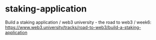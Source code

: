 # staking-application
Build a staking application / web3 university - the road to web3 / week6: https://www.web3.university/tracks/road-to-web3/build-a-staking-application

